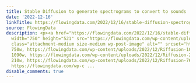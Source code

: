 ```yaml
---
title: Stable Diffusion to generate spectrograms to convert to sounds
date: '2022-12-16'
linkTitle: https://flowingdata.com/2022/12/16/stable-diffusion-spectrogram/
source: FlowingData
description: <p><a href="https://flowingdata.com/2022/12/16/stable-diffusion-spectrogram/"><img
  width="750" height="521" src="https://flowingdata.com/wp-content/uploads/2022/12/Riffusion-750x521.png"
  class="attachment-medium size-medium wp-post-image" alt="" srcset="https://flowingdata.com/wp-content/uploads/2022/12/Riffusion-750x521.png
  750w, https://flowingdata.com/wp-content/uploads/2022/12/Riffusion-1090x757.png
  1090w, https://flowingdata.com/wp-content/uploads/2022/12/Riffusion-210x146.png
  210w, https://flowingdata.com/wp-content/uploads/2022/12/Riffusion-768x533.png 768w,
  https://flowingdata.com/wp-c ...
disable_comments: true
---
```

<p><a href="https://flowingdata.com/2022/12/16/stable-diffusion-spectrogram/"><img width="750" height="521" src="https://flowingdata.com/wp-content/uploads/2022/12/Riffusion-750x521.png" class="attachment-medium size-medium wp-post-image" alt="" srcset="https://flowingdata.com/wp-content/uploads/2022/12/Riffusion-750x521.png 750w, https://flowingdata.com/wp-content/uploads/2022/12/Riffusion-1090x757.png 1090w, https://flowingdata.com/wp-content/uploads/2022/12/Riffusion-210x146.png 210w, https://flowingdata.com/wp-content/uploads/2022/12/Riffusion-768x533.png 768w, https://flowingdata.com/wp-c ...